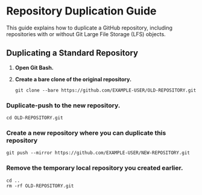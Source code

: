  # Repository Duplication Guide

This guide explains how to duplicate a GitHub repository, including repositories with or without Git Large File Storage (LFS) objects.

## Duplicating a Standard Repository

1. **Open Git Bash.**

2. **Create a bare clone of the original repository.**

   ```shell
   git clone --bare https://github.com/EXAMPLE-USER/OLD-REPOSITORY.git

### Duplicate-push to the new repository.

```
cd OLD-REPOSITORY.git
```
### Create a new repository where you can duplicate this repository
```
git push --mirror https://github.com/EXAMPLE-USER/NEW-REPOSITORY.git
```
### Remove the temporary local repository you created earlier.

```
cd ..
rm -rf OLD-REPOSITORY.git
```